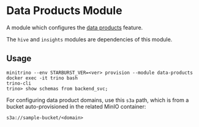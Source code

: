 # Data Products Module  

A module which configures the [data
products](https://docs.starburst.io/latest/data-products.html) feature.

The `hive` and `insights` modules are dependencies of this module.

## Usage

    minitrino --env STARBURST_VER=<ver> provision --module data-products
    docker exec -it trino bash 
    trino-cli
    trino> show schemas from backend_svc;

For configuring data product domains, use this `s3a` path, which is from a
bucket auto-provisioned in the related MinIO container:

    s3a://sample-bucket/<domain>
